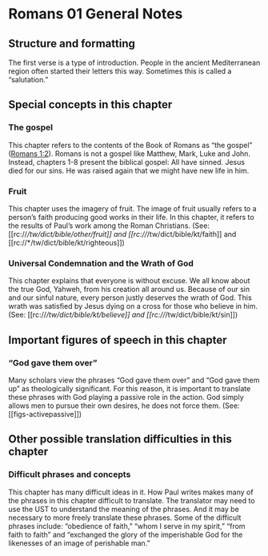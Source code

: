 # Romans 01 General Notes
## Structure and formatting

The first verse is a type of introduction. People in the ancient Mediterranean region often started their letters this way. Sometimes this is called a “salutation.”

## Special concepts in this chapter

### The gospel
This chapter refers to the contents of the Book of Romans as “the gospel” ([Romans 1:2](../../rom/01/02.md)). Romans is not a gospel like Matthew, Mark, Luke and John. Instead, chapters 1-8 present the biblical gospel: All have sinned. Jesus died for our sins. He was raised again that we might have new life in him.

### Fruit
This chapter uses the imagery of fruit. The image of fruit usually refers to a person’s faith producing good works in their life. In this chapter, it refers to the results of Paul’s work among the Roman Christians. (See: [[rc://*/tw/dict/bible/other/fruit]] and [[rc://*/tw/dict/bible/kt/faith]] and [[rc://*/tw/dict/bible/kt/righteous]])

### Universal Condemnation and the Wrath of God
This chapter explains that everyone is without excuse. We all know about the true God, Yahweh, from his creation all around us. Because of our sin and our sinful nature, every person justly deserves the wrath of God. This wrath was satisfied by Jesus dying on a cross for those who believe in him. (See: [[rc://*/tw/dict/bible/kt/believe]] and [[rc://*/tw/dict/bible/kt/sin]])

## Important figures of speech in this chapter

### “God gave them over”
Many scholars view the phrases “God gave them over” and “God gave them up” as theologically significant. For this reason, it is important to translate these phrases with God playing a passive role in the action. God simply allows men to pursue their own desires, he does not force them. (See: [[figs-activepassive]])

## Other possible translation difficulties in this chapter

### Difficult phrases and concepts

This chapter has many difficult ideas in it. How Paul writes makes many of the phrases in this chapter difficult to translate. The translator may need to use the UST to understand the meaning of the phrases. And it may be necessary to more freely translate these phrases. Some of the difficult phrases include: “obedience of faith,” “whom I serve in my spirit,” “from faith to faith” and “exchanged the glory of the imperishable God for the likenesses of an image of perishable man.”